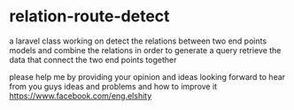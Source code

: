 # relation-route-detect
a laravel class working on detect the relations between two end points models and combine the relations in order to generate a query retrieve the data that connect the two end points together



please help me by providing your opinion and ideas 
looking forward to hear from you guys ideas and problems and how to improve it
https://www.facebook.com/eng.elshity
